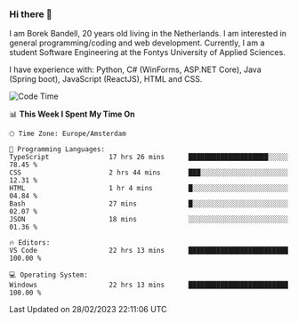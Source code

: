 ### Hi there 👋

I am Borek Bandell, 20 years old living in the Netherlands. I am interested in general programming/coding and web development. Currently, I am a student Software Engineering at the Fontys University of Applied Sciences.

I have experience with: Python, C# (WinForms, ASP.NET Core), Java (Spring boot), JavaScript (ReactJS), HTML and CSS.

<!--START_SECTION:waka-->
![Code Time](http://img.shields.io/badge/Code%20Time-426%20hrs%2049%20mins-blue)

📊 **This Week I Spent My Time On** 

```text
🕑︎ Time Zone: Europe/Amsterdam

💬 Programming Languages: 
TypeScript               17 hrs 26 mins      ████████████████████░░░░░   78.45 % 
CSS                      2 hrs 44 mins       ███░░░░░░░░░░░░░░░░░░░░░░   12.31 % 
HTML                     1 hr 4 mins         █░░░░░░░░░░░░░░░░░░░░░░░░   04.84 % 
Bash                     27 mins             █░░░░░░░░░░░░░░░░░░░░░░░░   02.07 % 
JSON                     18 mins             ░░░░░░░░░░░░░░░░░░░░░░░░░   01.36 % 

🔥 Editors: 
VS Code                  22 hrs 13 mins      █████████████████████████   100.00 % 

💻 Operating System: 
Windows                  22 hrs 13 mins      █████████████████████████   100.00 % 
```


 Last Updated on 28/02/2023 22:11:06 UTC
<!--END_SECTION:waka-->

<!--**tcBorek2002/tcBorek2002** is a ✨ _special_ ✨ repository because its `README.md` (this file) appears on your GitHub profile.

Here are some ideas to get you started:

- 🔭 I’m currently working on ...
- 🌱 I’m currently learning ...
- 👯 I’m looking to collaborate on ...
- 🤔 I’m looking for help with ...
- 💬 Ask me about ...
- 📫 How to reach me: ...
- 😄 Pronouns: ...
- ⚡ Fun fact: ...
-->
